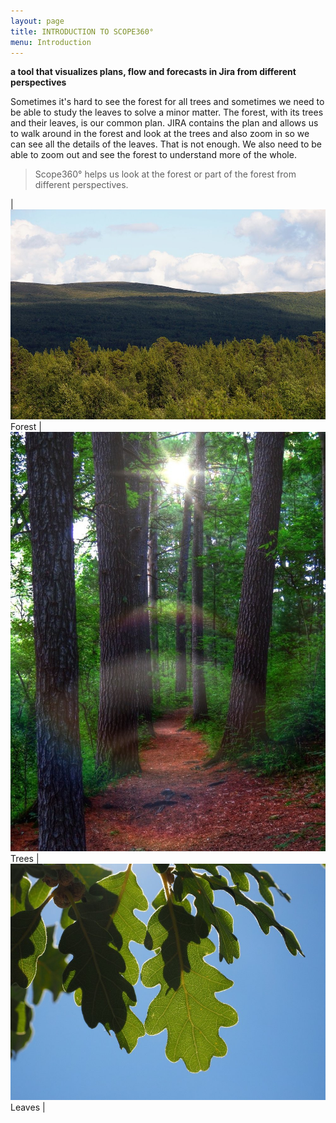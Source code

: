```yaml
---
layout: page
title: INTRODUCTION TO SCOPE360°
menu: Introduction
---
```

­**a tool that visualizes plans, flow and forecasts in Jira from different perspectives**

Sometimes it's hard to see the forest for all trees and sometimes we need to be able to study the leaves to solve a minor matter. The forest, with its trees and their leaves, is our common plan. JIRA contains the plan and allows us to walk around in the forest and look at the trees and also zoom in so we can see all the details of the leaves. That is not enough. We also need to be able to zoom out and see the forest to understand more of the whole.

> Scope360° helps us look at the forest or part of the forest from different perspectives.

| ![medium](assets/images/Fjallnara_skog._Lappland_Sverige.jpg) Forest | ![medium](assets/images/tree-nature-forest-grass-plant-sunlight-948746-pxhere.com.jpg) Trees | ![medium](assets/images/tree-branch-light-plant-sunlight-leaf-547527-pxhere.com.jpg) Leaves |
